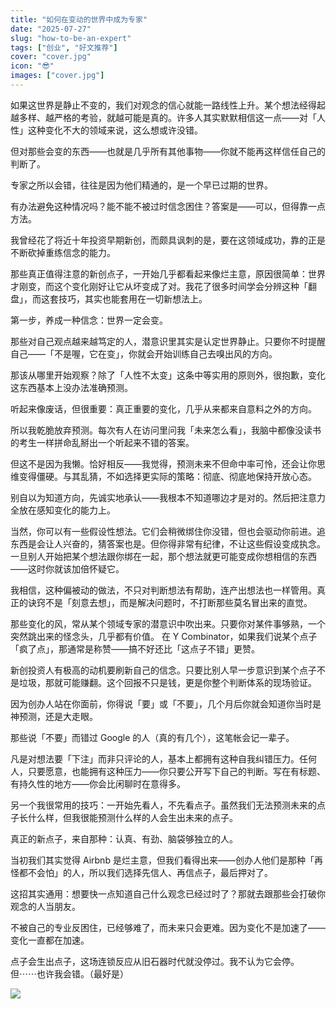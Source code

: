 ```yaml
---
title: "如何在变动的世界中成为专家"
date: "2025-07-27"
slug: "how-to-be-an-expert"
tags: ["创业", "好文推荐"]
cover: "cover.jpg"
icon: "😎"
images: ["cover.jpg"]
---
```

如果这世界是静止不变的，我们对观念的信心就能一路线性上升。某个想法经得起越多样、越严格的考验，就越可能是真的。许多人其实默默相信这一点——对「人性」这种变化不大的领域来说，这么想或许没错。



但对那些会变的东西——也就是几乎所有其他事物——你就不能再这样信任自己的判断了。



专家之所以会错，往往是因为他们精通的，是一个早已过期的世界。



有办法避免这种情况吗？能不能不被过时信念困住？答案是——可以，但得靠一点方法。



我曾经花了将近十年投资早期新创，而颇具讽刺的是，要在这领域成功，靠的正是不断砍掉重练信念的能力。



那些真正值得注意的新创点子，一开始几乎都看起来像烂主意，原因很简单：世界才刚变，而这个变化刚好让它从坏变成了对。我花了很多时间学会分辨这种「翻盘」，而这套技巧，其实也能套用在一切新想法上。



第一步，养成一种信念：世界一定会变。



那些对自己观点越来越笃定的人，潜意识里其实是认定世界静止。只要你不时提醒自己——「不是喔，它在变」，你就会开始训练自己去嗅出风的方向。



那该从哪里开始观察？除了「人性不太变」这条中等实用的原则外，很抱歉，变化这东西基本上没办法准确预测。



听起来像废话，但很重要：真正重要的变化，几乎从来都来自意料之外的方向。



所以我乾脆放弃预测。每次有人在访问里问我「未来怎么看」，我脑中都像没读书的考生一样拼命乱掰出一个听起来不错的答案。



但这不是因为我懒。恰好相反——我觉得，预测未来不但命中率可怜，还会让你思维变得僵硬。与其乱猜，不如选择更实际的策略：彻底、彻底地保持开放心态。



别自以为知道方向，先诚实地承认——我根本不知道哪边才是对的。然后把注意力全放在感知变化的能力上。



当然，你可以有一些假设性想法。它们会稍微绑住你没错，但也会驱动你前进。追东西是会让人兴奋的，猜答案也是。但你得非常有纪律，不让这些假设变成执念。
一旦别人开始把某个想法跟你绑在一起，那个想法就更可能变成你想相信的东西——这时你就该加倍怀疑它。



我相信，这种偏被动的做法，不只对判断想法有帮助，连产出想法也一样管用。真正的诀窍不是「刻意去想」，而是解决问题时，不打断那些莫名冒出来的直觉。



那些变化的风，常从某个领域专家的潜意识中吹出来。只要你对某件事够熟，一个突然跳出来的怪念头，几乎都有价值。
在 Y Combinator，如果我们说某个点子「疯了点」，那通常是称赞——搞不好还比「这点子不错」更赞。



新创投资人有极高的动机要刷新自己的信念。只要比别人早一步意识到某个点子不是垃圾，那就可能赚翻。这个回报不只是钱，更是你整个判断体系的现场验证。



因为创办人站在你面前，你得说「要」或「不要」，几个月后你就会知道你当时是神预测，还是大走眼。



那些说「不要」而错过 Google 的人（真的有几个），这笔帐会记一辈子。



凡是对想法要「下注」而非只评论的人，基本上都拥有这种自我纠错压力。任何人，只要愿意，也能拥有这种压力——你只要公开写下自己的判断。写在有标题、有持久性的地方——你会比闲聊时在意得多。



另一个我很常用的技巧：一开始先看人，不先看点子。虽然我们无法预测未来的点子长什么样，但我很能预测什么样的人会生出未来的点子。



真正的新点子，来自那种：认真、有劲、脑袋够独立的人。



当初我们其实觉得 Airbnb 是烂主意，但我们看得出来——创办人他们是那种「再怪都不会怕」的人，所以我们选择先信人、再信点子，最后押对了。



这招其实通用：想要快一点知道自己什么观念已经过时了？那就去跟那些会打破你观念的人当朋友。



不被自己的专业反困住，已经够难了，而未来只会更难。因为变化不是加速了——变化一直都在加速。



点子会生出点子，这场连锁反应从旧石器时代就没停过。我不认为它会停。
但⋯⋯也许我会错。（最好是）




![](https://prod-files-secure.s3.us-west-2.amazonaws.com/112d0858-5090-4d34-a606-b75eb8d65fd2/46476355-9cf3-4e99-9b7a-3531bc426380/1000202064.png?X-Amz-Algorithm=AWS4-HMAC-SHA256&X-Amz-Content-Sha256=UNSIGNED-PAYLOAD&X-Amz-Credential=ASIAZI2LB466XDJYAZZW%2F20250906%2Fus-west-2%2Fs3%2Faws4_request&X-Amz-Date=20250906T041444Z&X-Amz-Expires=3600&X-Amz-Security-Token=IQoJb3JpZ2luX2VjEBsaCXVzLXdlc3QtMiJIMEYCIQDZIttZuSJj6ZxLoptOzY8VqBIkqdiYlPxamIp4A9lXUQIhAPH%2Bm%2FeILJkRRYg4u1DM4nCgCh8s7jR5I5N3cUlAZKPoKogECIT%2F%2F%2F%2F%2F%2F%2F%2F%2F%2FwEQABoMNjM3NDIzMTgzODA1Igw2I3y2YibzoXiq%2F5Yq3AMK11B1nDZU6MgG564I9qh4M%2FJffYi9i762aqJKh0NVbC2W0zhnsSXfg1PfNuCAevtl5TWF7agzVEa%2BqK7BtZfF4kwdySYAp7BGdrJOtsT58AIOIlRhXUpUk2lRRsp41WljUb1ZcbMm08TBTnBeZ1KxBK4FynvxCUPZcilmrt8Zh1SCyn%2FVEXbd7SvIdut%2FwsKg883HoEP454aqfeFDrhgcf5so%2BW6PVy4e58D%2B77uVIpTABO6%2BP%2FFGYUO5BIK2vS%2Fu67eJKQgsvLA2xNRfXO4YG%2Fn40rFuwM0VwCE0GjJAyxX3Z2XrkMNVzTBKiX0R%2BYxRhllh9ZY0gaN9OX95ZP1KmbV1BqRr4Q%2BsoV1rSZsgz5ZLgdc7NTvroyEvhGmJ8i0%2FCoFWfniDNCdA2Jdk0iEkQpIz7iOmxN7MFcOMclAGn0wuPD059fU%2FYHEpM%2B%2B4tYDllM6FkYODDkbge4%2Fiy8Ks3Bts2jbau7y1tQoK3jTcwntSyN7qhtXjPfsZeI%2FknrKT6JqiFNkQx7f%2BRkBonk8OJjAqpWeZhkhroV0UR9SRpIIqnEM9Vj78ewXiFEM73jrEYZUWvaV9IamcvTJBwV1MFyr2EDUNjWDh9fxBzANT9qqq8l13TArzliN1FTDXz%2B7FBjqkAfkAGIzYlamgzifpjTMYdx%2FqNzcmxs74Oi8hwc85FhGKrMdP0sBgAiFfapaJJjsMJVTeXLP0cZ7SxBS%2F2bkVuvN6ntGt4fneY0krxCgWGOHR9L9gydg45nudDKOcVJ0%2Bx4o5WcjBXstwznBINeOqMm09xF9tJuF%2Fjkv%2Fy6Ni4HT9Og7ZxxJ9basVYd4j2qbsRZbn9NbYB95O%2FGpK7woCkgBIT%2B5t&X-Amz-Signature=75c03d5115d17c12f4b9ecf8e17c59a041468cfadef402d0e65661ad89d6be8b&X-Amz-SignedHeaders=host&x-amz-checksum-mode=ENABLED&x-id=GetObject)

